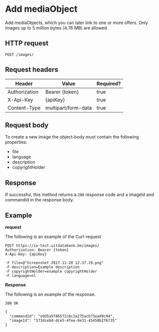 ---
---

# Add mediaObject

Add mediaObjects, which you can later link to one or more offers. Only images up to 5 million bytes (4.76 MB) are allowed. 

## HTTP request

```
POST /images/
```

## Request headers

| Header        | Value            | Required? |
| ------------- | ---------------- | --------- |
| Authorization | Bearer {token}   | true      |
| X-Api-Key     | {apiKey}         | true      |
| Content-Type  | multipart/form-data | true      |

## Request body

To create a new image the object-body must contain the following properties:
- file
- language
- description
- copyrightHolder

## Response

If successful, this method returns a `200` response code and a imageId and commandId in the response body.

## Example

**request**

The following is an example of the Curl-request

```
POST https://io-test.uitdatabank.be/images/
Authorization: Bearer {token}
X-Api-Key: {apiKey}

-F file=@"Screenshot 2017-11-28 12.37.19.png"
-F description=Example description
-F copyrightHolder=example copyrightHolder
-F language=nl
```

**Response**

The following is an example of the response.

```
200 OK

{
  "commandId": "a9d5a5f86572c0c2a275acb73ea49c94",
  "imageId": "373dcebd-dce5-4fee-8e31-45458b2f6735"
}
```

